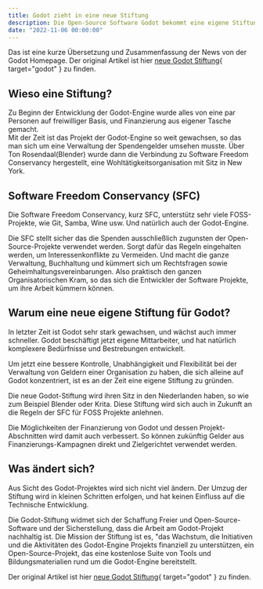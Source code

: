 ```yaml
---
title: Godot zieht in eine neue Stiftung
description: Die Open-Source Software Godot bekommt eine eigene Stiftung.
date: "2022-11-06 00:00:00"
---
```


Das ist eine kurze Übersetzung und Zusammenfassung der News von der Godot Homepage.
Der original Artikel ist hier [neue Godot Stiftung](https://godotengine.org/article/godots-graduation-godot-moves-to-a-new-foundation){ target="godot" } zu finden.

## Wieso eine Stiftung?
Zu Beginn der Entwicklung der Godot-Engine wurde alles von eine par Personen auf freiwilliger Basis, und Finanzierung aus eigener Tasche gemacht.  
Mit der Zeit ist das Projekt der Godot-Engine so weit gewachsen, so das man sich um eine Verwaltung der Spendengelder umsehen musste. Über Ton Rosendaal(Blender) wurde dann die Verbindung zu Software Freedom Conservancy hergestellt, eine Wohltätigkeitsorganisation mit Sitz in New York.

## Software Freedom Conservancy (SFC)
Die Software Freedom Conservancy, kurz SFC, unterstütz sehr viele FOSS-Projekte, wie Git, Samba, Wine usw.
Und natürlich auch der Godot-Engine.

Die SFC stellt sicher das die Spenden ausschließlich zugunsten der Open-Source-Projekte verwendet werden.
Sorgt dafür das Regeln eingehalten werden, um Interessenkonflikte zu Vermeiden.
Und macht die ganze Verwaltung, Buchhaltung und kümmert sich um Rechtsfragen sowie Geheimhaltungsvereinbarungen.
Also praktisch den ganzen Organisatorischen Kram, so das sich die Entwickler der Software Projekte, um ihre Arbeit kümmern können.


## Warum eine neue eigene Stiftung für Godot?
In letzter Zeit ist Godot sehr stark gewachsen, und wächst auch immer schneller.
Godot beschäftigt jetzt eigene Mittarbeiter, und hat natürlich komplexere Bedürfnisse und Bestrebungen entwickelt.

Um jetzt eine bessere Kontrolle, Unabhängigkeit und Flexibilität bei der Verwaltung von Geldern einer Organisation zu haben, die sich alleine auf Godot konzentriert, ist es an der Zeit eine eigene Stiftung zu gründen.

Die neue Godot-Stiftung wird ihren Sitz in den Niederlanden haben, so wie zum Beispiel Blender oder Krita.
Diese Stiftung wird sich auch in Zukunft an die Regeln der SFC für FOSS Projekte anlehnen.

Die Möglichkeiten der Finanzierung von Godot und dessen Projekt-Abschnitten wird damit auch verbessert.
So können zukünftig Gelder aus Finanzierungs-Kampagnen direkt und Zielgerichtet verwendet werden.


## Was ändert sich?
Aus Sicht des Godot-Projektes wird sich nicht viel ändern. Der Umzug der Stiftung wird in kleinen Schritten erfolgen, und hat keinen Einfluss auf die Technische Entwicklung.

Die Godot-Stiftung widmet sich der Schaffung Freier und Open-Source-Software und der Sicherstellung, dass die Arbeit am Godot-Projekt nachhaltig ist. Die Mission der Stiftung ist es, "das Wachstum, die Initiativen und die Aktivitäten des Godot-Engine Projekts finanziell zu unterstützen, ein Open-Source-Projekt, das eine kostenlose Suite von Tools und Bildungsmaterialien rund um die Godot-Engine bereitstellt.

Der original Artikel ist hier [neue Godot Stiftung](https://godotengine.org/article/godots-graduation-godot-moves-to-a-new-foundation){ target="godot" } zu finden.


